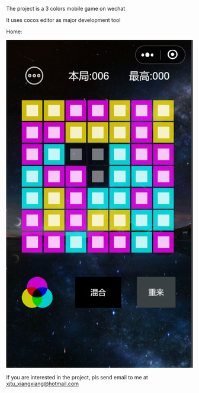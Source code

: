 The project is a 3 colors mobile game on wechat

It uses cocos editor as major development tool

Home:

![avatar](https://raw.githubusercontent.com/hzhan11/game3color/master/snapshot.bmp)

If you are interested in the project, pls send email to me at xjtu_xiangxiang@hotmail.com
